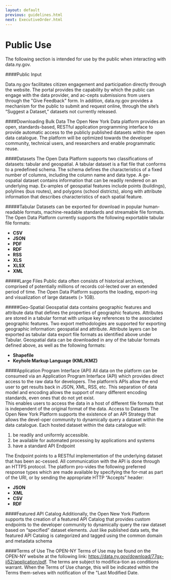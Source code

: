 ```yaml
---
layout: default
previous: guidelines.html
next: ExecutiveOrder.html
---
```



Public Use
=========

The following section is intended for use by the public when interacting with data.ny.gov.

####Public Input

Data.ny.gov facilitates citizen engagement and participation directly through the website.  The portal provides the capability by which the public can engage with the data provider, and ac-cepts submissions from users through the "Give Feedback" form.  In addition, data.ny.gov provides a mechanism for the public to submit and request online, through the site’s “Suggest a Dataset,” datasets not currently released. 

####Downloading Bulk Data
The Open New York Data platform provides an open, standards-based, RESTful application programming interface  to provide automatic access to the publicly published datasets within the open data catalogue.  The platform will be optimized towards the developer community, technical users, and researchers and enable programmatic reuse.  

####Datasets 
The Open Data Platform supports two classifications of datasets: tabular and geospatial.  A tabular dataset is a flat file that conforms to a predefined schema.  The schema defines the characteristics of a fixed number of columns, including the column name and data type.  A ge-ospatial dataset contains information that can be readily rendered on an underlying map.  Ex-amples of geospatial features include points (buildings), polylines (bus routes), and polygons (school districts), along with attribute information that describes characteristics of each spatial feature.

#####Tabular
Datasets can be exported for download in popular human-readable formats, machine-readable standards and streamable file formats.  The Open Data Platform currently supports the following exportable tabular file formats:
* **CSV**
* **JSON**
* **PDF**
* **RDF**
* **RSS**
* **XLS**
* **XLSX**
* **XML**

#####Large Files
Public data often consists of historical archives, comprised of potentially millions of records col-lected over an extended period of time. The Open Data Platform supports the loading, export-ing and visualization of large datasets (> 1GB). 

#####Geo-Spatial
Geospatial data contains geographic features and attribute data that defines the properties of geographic features.   Attributes are stored in a tabular format with unique key references to the associated geographic features.   Two export methodologies are supported for exporting geographic information:  geospatial and attribute.  Attribute layers can be exported as tabular data export file formats as identified above under Tabular. 
Geospatial data can be downloaded in any of the tabular formats defined above, as well as the following formats: 
* **Shapefile**
* **Keyhole Markup Language (KML/KMZ)**

####Application Program Interface (API)
All data on the platform can be consumed via an Application Program Interface (API) which provides direct access to the raw data for developers.   The platform’s APIs allow the end user to get results back in JSON, XML, RSS, etc.  This separation of data model and encoding allows the support of many different encoding standards, even ones that do not yet exist.  
This enables users to access the data in a host of different file formats that is independent of the original format of the data.
Access to Datasets
The Open New York Platform supports the existence of an API Strategy that allows the devel-oper community to dynamically query a dataset within the data catalogue. Each hosted dataset within the data catalogue will:

1.	be readily and uniformly accessible.
2.	be available for automated processing by applications and systems
3.	have a standard API Endpoint

The Endpoint points to a RESTful implementation of the underlying dataset that has been ac-cessed.  All communication with the API is done through an HTTPS protocol. The platform pro-vides the following preferred response types which are made available by specifying the for-mat as part of the URI, or by sending the appropriate HTTP “Accepts” header:

* **JSON**
* **XML**
* **CSV**
* **RDF**

####Featured API Catalog
Additionally, the Open New York Platform supports the creation of a featured API Catalog that provides custom endpoints to the developer community to dynamically query the raw dataset based on “specified” dataset elements. Just like published data sets, the featured API Catalog is categorized and tagged using the common domain and metadata schema

####Terms of Use
The OPEN-NY Terms of Use may be found on the OPEN-NY website at the following link:   https://data.ny.gov/download/77gx-ii52/application/pdf.  The terms are subject to modifica-tion as conditions warrant.  When the Terms of Use change, this will be indicated within the Terms them-selves with notification of the "Last Modified Date.
